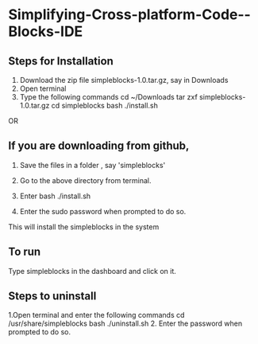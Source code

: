 Simplifying-Cross-platform-Code--Blocks-IDE
===========================================


Steps for Installation
----------------------

1. Download the zip file simpleblocks-1.0.tar.gz, say in Downloads
2. Open terminal
3. Type the following commands
	cd ~/Downloads
	tar zxf simpleblocks-1.0.tar.gz
	cd simpleblocks
	bash ./install.sh

OR 

If you are downloading from github,
-----------------------------------

1. Save the files in a folder , say 'simpleblocks'
2. Go to the above directory from terminal.
3. Enter bash ./install.sh 

4. Enter the sudo password when prompted to do so.


This will install the simpleblocks in the system


To run
------

Type simpleblocks in the dashboard and click on it.

Steps to uninstall
-----------------

1.Open terminal and enter the following commands
	cd /usr/share/simpleblocks
	bash ./uninstall.sh
2. Enter the password when prompted to do so.



